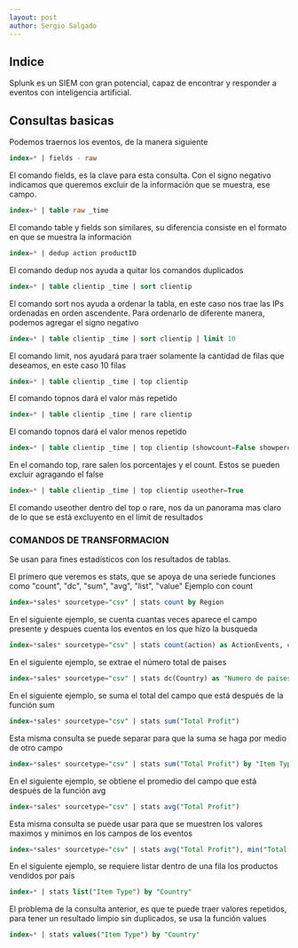 ```yaml
---
layout: post
author: Sergio Salgado
---
```


## [](#header-2)Indice
Splunk es un SIEM con gran potencial, capaz de encontrar y responder a eventos con inteligencia artificial.

## [](#header-2)Consultas basicas
Podemos traernos los eventos, de la manera siguiente
```sql
index=* | fields - raw
```

El comando fields, es la clave para esta consulta. Con el signo negativo indicamos que queremos excluir de la información que se muestra, ese campo.

```sql
index=* | table raw _time
```
El comando table y fields son similares, su diferencia consiste en el formato en que se muestra la información

```sql
index=* | dedup action productID
```
El comando dedup nos ayuda a quitar los comandos duplicados
```sql
index=* | table clientip _time | sort clientip
```
El comando sort nos ayuda a ordenar la tabla, en este caso nos trae las IPs ordenadas en orden ascendente. Para ordenarlo de diferente manera, podemos agregar el signo negativo
```sql
index=* | table clientip _time | sort clientip | limit 10
```
El comando limit, nos ayudará para traer solamente la cantidad de filas que deseamos, en este caso 10 filas
```sql
index=* | table clientip _time | top clientip
```
El comando topnos dará el valor más repetido
```sql
index=* | table clientip _time | rare clientip
```
El comando topnos dará el valor menos repetido
```sql
index=* | table clientip _time | top clientip (showcount=False showperc=False)
```
En el comando top, rare salen los porcentajes y el count. Estos se pueden excluir agragando el false
```sql
index=* | table clientip _time | top clientip useother=True
```
El comando useother dentro del top o rare, nos da un panorama mas claro de lo que se está excluyento en el limit de resultados

### [](#header-3)COMANDOS DE TRANSFORMACION
Se usan para fines estadísticos con los resultados de tablas.

El primero que veremos es stats, que se apoya de una seriede funciones como "count", "dc", "sum", "avg", "list", "value"
Ejemplo con count
```sql
index=*sales* sourcetype="csv" | stats count by Region
```
En el siguiente ejemplo, se cuenta cuantas veces aparece el campo presente y despues cuenta los eventos en los que hizo la busqueda
```sql
index=*sales* sourcetype="csv" | stats count(action) as ActionEvents, count as "TotalEvents"
```
En el siguiente ejemplo, se extrae el número total de paises
```sql
index=*sales* sourcetype="csv" | stats dc(Country) as "Numero de paises" by "Order Priority"
```
En el siguiente ejemplo, se suma el total del campo que está después de la función sum
```sql
index=*sales* sourcetype="csv" | stats sum("Total Profit")
```
Esta misma consulta se puede separar para que la suma se haga por medio de otro campo
```sql
index=*sales* sourcetype="csv" | stats sum("Total Profit") by "Item Type"
```
En el siguiente ejemplo, se obtiene el promedio del campo que está después de la función avg
```sql
index=*sales* sourcetype="csv" | stats avg("Total Profit")
```
Esta misma consulta se puede usar para que se muestren los valores maximos y minimos en los campos de los eventos
```sql
index=*sales* sourcetype="csv" | stats avg("Total Profit"), min("Total Profit"), max("Total Profit")
```

En el siguiente ejemplo, se requiere listar dentro de una fila los productos vendidos por país
```sql
index=* | stats list("Item Type") by "Country"
```
El problema de la consulta anterior, es que te puede traer valores repetidos, para tener un resultado limpio sin duplicados, se usa la función values
```sql
index=* | stats values("Item Type") by "Country"
```